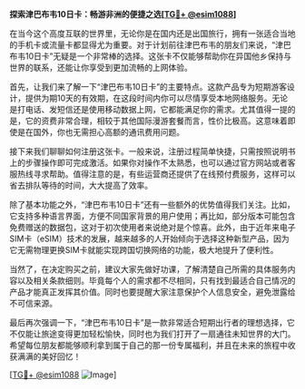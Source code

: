 **探索津巴布韦10日卡：畅游非洲的便捷之选[[TG💪+ @esim1088](https://t.me/s/esim1088)]**

在当今这个高度互联的世界里，无论你是在国内还是出国旅行，拥有一张适合当地的手机卡或流量卡都显得尤为重要。对于计划前往津巴布韦的朋友们来说，“津巴布韦10日卡”无疑是一个非常棒的选择。这张卡不仅能够帮助你在异国他乡保持与世界的联系，还能让你享受到更加流畅的上网体验。

首先，让我们来了解一下“津巴布韦10日卡”的主要特点。这款产品专为短期游客设计，提供为期10天的有效期，在这段时间内你可以尽情享受本地网络服务。无论是打电话、发短信还是使用移动数据上网，它都能满足你的需求。尤其值得一提的是，它的资费非常合理，相较于其他国际漫游套餐而言，性价比极高。这意味着即使是在国外，你也无需担心高额的通讯费用问题。

接下来我们聊聊如何注册这张卡。一般来说，注册过程简单快捷，只需按照说明书上的步骤操作即可完成激活。如果你对操作不太熟悉，也可以通过官方网站或者客服热线寻求帮助。值得注意的是，有些运营商还提供了在线预付费服务，这样可以省去排队等待的时间，大大提高了效率。

除了基本功能之外，“津巴布韦10日卡”还有一些额外的优势值得我们关注。比如，它支持多种语言界面，方便不同国家背景的用户使用；再比如，部分版本可能包含免费赠送的数据包，这对于初次使用者来说绝对是个惊喜。此外，由于近年来电子SIM卡（eSIM）技术的发展，越来越多的人开始倾向于选择这种新型产品，因为它无需物理更换SIM卡就能实现跨国切换网络的功能，极大地提升了便利性。

当然了，在决定购买之前，建议大家先做好功课，了解清楚自己所需的具体服务内容以及相关条款细则。毕竟每个人的需求都不尽相同，只有找到最适合自己情况的产品才能真正发挥其价值。同时也要提醒大家注意保护个人信息安全，避免泄露给不可信来源。

最后再次强调一下，“津巴布韦10日卡”是一款非常适合短期出行者的理想选择，它不仅能让旅途变得更加轻松愉快，同时也为我们打开了一扇通往未知世界的大门。希望每位朋友都能够顺利拿到属于自己的那一份专属福利，并且在未来的旅程中收获满满的美好回忆！

[[TG💪+ @esim1088](https://t.me/s/esim1088) ![Image](https://i.postimg.cc/4NQfJmqS/Snipaste-2025-05-13-00-14-12.png)]